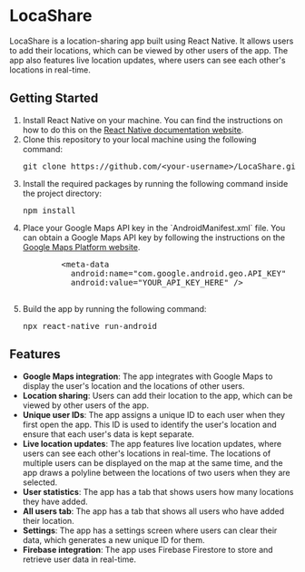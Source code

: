 <!DOCTYPE html>
<html>
  <head>
    <meta charset="UTF-8" />
  </head>
  <body>
    <h1>LocaShare</h1>
    <p>LocaShare is a location-sharing app built using React Native. It allows users to add their locations, which can be viewed by other users of the app. The app also features live location updates, where users can see each other's locations in real-time.</p>
    <h2>Getting Started</h2>
    <ol>
      <li>Install React Native on your machine. You can find the instructions on how to do this on the <a href="https://reactnative.dev/docs/environment-setup">React Native documentation website</a>.</li>
      <li>Clone this repository to your local machine using the following command:</li>
      <pre>git clone https://github.com/&lt;your-username&gt;/LocaShare.git</pre>
      <li>Install the required packages by running the following command inside the project directory:</li>
      <pre>npm install</pre>
      <li>Place your Google Maps API key in the `AndroidManifest.xml` file. You can obtain a Google Maps API key by following the instructions on the <a href="https://developers.google.com/maps/gmp-get-started#create-project">Google Maps Platform website</a>.</li>
      <pre>
        &lt;meta-data
          android:name="com.google.android.geo.API_KEY"
          android:value="YOUR_API_KEY_HERE" /&gt;
      </pre>
      <li>Build the app by running the following command:</li>
      <pre>npx react-native run-android</pre>
    </ol>
    <h2>Features</h2>
    <ul>
      <li><strong>Google Maps integration</strong>: The app integrates with Google Maps to display the user's location and the locations of other users.</li>
      <li><strong>Location sharing</strong>: Users can add their location to the app, which can be viewed by other users of the app.</li>
      <li><strong>Unique user IDs</strong>: The app assigns a unique ID to each user when they first open the app. This ID is used to identify the user's location and ensure that each user's data is kept separate.</li>
      <li><strong>Live location updates</strong>: The app features live location updates, where users can see each other's locations in real-time. The locations of multiple users can be displayed on the map at the same time, and the app draws a polyline between the locations of two users when they are selected.</li>
      <li><strong>User statistics</strong>: The app has a tab that shows users how many locations they have added.</li>
      <li><strong>All users tab</strong>: The app has a tab that shows all users who have added their location.</li>
      <li><strong>Settings</strong>: The app has a settings screen where users can clear their data, which generates a new unique ID for them.</li>
      <li><strong>Firebase integration</strong>: The app uses Firebase Firestore to store and retrieve user data in real-time.</li>
    </ul>
  </body>
</html>

